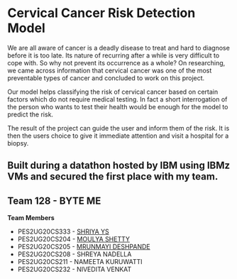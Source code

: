 # Cervical Cancer Risk Detection Model 


We are all aware of cancer is a deadly disease to treat and hard to diagnose before it is too late. Its nature of recurring after a while is very difficult to cope with. So why not prevent its occurrence as a whole? On researching, we came across information that cervical cancer was one of the most preventable types of cancer and concluded to work on this project. 

Our model helps classifying the risk of cervical cancer based on certain factors which do not require medical testing. In fact a short interrogation of the person who wants to test their health would be enough for the model to predict the risk.

The result of the project can guide the user and inform them of the risk. It is then the users choice to give it immediate attention and visit a hospital for a biopsy.


## Built during a datathon hosted by IBM using IBMz VMs and secured the first place with my team. 

## Team 128 - BYTE ME

**Team Members**

- PES2UG20CS333 - [SHRIYA YS](https://github.com/shriyays)
- PES2UG20CS204 - [MOULYA SHETTY](https://github.com/MoulyaShetty)
- PES2UG20CS205 - [MRUNMAYI DESHPANDE](https://github.com/MrunDeshpande)
- PES2UG20CS208 - SHREYA NADELLA
- PES2UG20CS211 - NAMEETA KURUWATTI
- PES2UG20CS232 - NIVEDITA VENKAT

